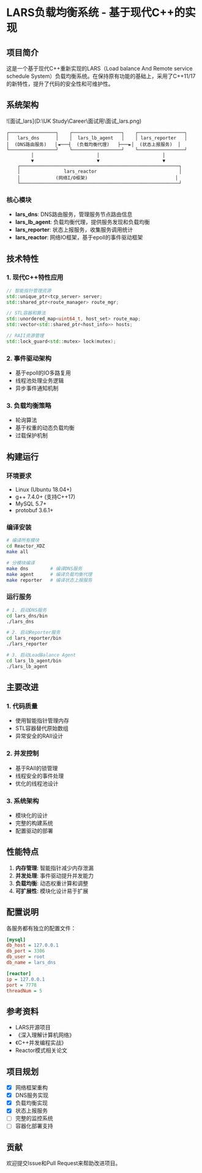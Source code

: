 # LARS负载均衡系统 - 基于现代C++的实现

## 项目简介

这是一个基于现代C++重新实现的LARS（Load balance And Remote service schedule System）负载均衡系统。在保持原有功能的基础上，采用了C++11/17的新特性，提升了代码的安全性和可维护性。

## 系统架构

![面试_lars](D:\UK Study\Career\面试用\面试_lars.png)

```
┌─────────────────┐    ┌──────────────────┐    ┌─────────────────┐
│   lars_dns      │    │  lars_lb_agent   │    │ lars_reporter   │
│  (DNS路由服务)   │◄───┤  (负载均衡代理)   ├───►│  (状态上报服务)  │
└─────────────────┘    └──────────────────┘    └─────────────────┘
         │                       │                       │
         ▼                       ▼                       ▼
    ┌──────────────────────────────────────────────────────────┐
    │                lars_reactor                              │
    │             (网络I/O框架)                                │
    └──────────────────────────────────────────────────────────┘
```

### 核心模块

- **lars_dns**: DNS路由服务，管理服务节点路由信息
- **lars_lb_agent**: 负载均衡代理，提供服务发现和负载均衡
- **lars_reporter**: 状态上报服务，收集服务调用统计
- **lars_reactor**: 网络IO框架，基于epoll的事件驱动框架

## 技术特性

### 1. 现代C++特性应用
```cpp
// 智能指针管理资源
std::unique_ptr<tcp_server> server;
std::shared_ptr<route_manager> route_mgr;

// STL容器和算法
std::unordered_map<uint64_t, host_set> route_map;
std::vector<std::shared_ptr<host_info>> hosts;

// RAII资源管理
std::lock_guard<std::mutex> lock(mutex);
```

### 2. 事件驱动架构
- 基于epoll的IO多路复用
- 线程池处理业务逻辑
- 异步事件通知机制

### 3. 负载均衡策略
- 轮询算法
- 基于权重的动态负载均衡
- 过载保护机制

## 构建运行

### 环境要求
- Linux (Ubuntu 18.04+)
- g++ 7.4.0+ (支持C++17)
- MySQL 5.7+
- protobuf 3.6.1+

### 编译安装
```bash
# 编译所有模块
cd Reactor_XDZ
make all

# 分模块编译
make dns        # 编译DNS服务
make agent      # 编译负载均衡代理
make reporter   # 编译状态上报服务
```

### 运行服务
```bash
# 1. 启动DNS服务
cd lars_dns/bin
./lars_dns

# 2. 启动Reporter服务  
cd lars_reporter/bin
./lars_reporter

# 3. 启动LoadBalance Agent
cd lars_lb_agent/bin
./lars_lb_agent
```

## 主要改进

### 1. 代码质量
- 使用智能指针管理内存
- STL容器替代原始数组
- 异常安全的RAII设计

### 2. 并发控制
- 基于RAII的锁管理
- 线程安全的事件处理
- 优化的线程池设计

### 3. 系统架构
- 模块化的设计
- 完整的构建系统
- 配置驱动的部署

## 性能特点

1. **内存管理**: 智能指针减少内存泄漏
2. **并发处理**: 事件驱动提升并发能力
3. **负载均衡**: 动态权重计算和调整
4. **可扩展性**: 模块化设计易于扩展

## 配置说明

各服务都有独立的配置文件：
```ini
[mysql]
db_host = 127.0.0.1
db_port = 3306
db_user = root
db_name = lars_dns

[reactor]
ip = 127.0.0.1
port = 7778
threadNum = 5
```

## 参考资料

- LARS开源项目
- 《深入理解计算机网络》
- 《C++并发编程实战》
- Reactor模式相关论文

## 项目规划

- [x] 网络框架重构
- [x] DNS服务实现
- [x] 负载均衡实现
- [x] 状态上报服务
- [ ] 完整的监控系统
- [ ] 容器化部署支持

## 贡献

欢迎提交Issue和Pull Request来帮助改进项目。
